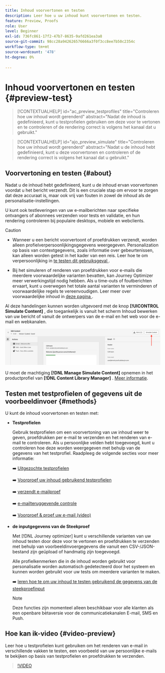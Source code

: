 ```yaml
---
title: Inhoud voorvertonen en testen
description: Leer hoe u uw inhoud kunt voorvertonen en testen.
feature: Preview, Proofs
role: User
level: Beginner
exl-id: 736fc861-17f2-47b7-8635-9afd261ea3a8
source-git-commit: 98cc28a942626576666a3f0f3cc8ee7b50c2354c
workflow-type: tm+mt
source-wordcount: '478'
ht-degree: 0%

---
```


# Inhoud voorvertonen en testen {#preview-test}

>[!CONTEXTUALHELP]
>id="ac_preview_testprofiles"
>title="Controleren hoe uw inhoud wordt gerenderd"
>abstract="Nadat de inhoud is gedefinieerd, kunt u testprofielen gebruiken om deze voor te vertonen en te controleren of de rendering correct is volgens het kanaal dat u gebruikt."

>[!CONTEXTUALHELP]
>id="ajo_preview_simulate"
>title="Controleren hoe uw inhoud wordt gerenderd"
>abstract="Nadat u de inhoud hebt gedefinieerd, kunt u deze voorvertonen en controleren of de rendering correct is volgens het kanaal dat u gebruikt."

## Voorvertoning en testen {#about}

Nadat u de inhoud hebt gedefinieerd, kunt u de inhoud ervan voorvertonen voordat u het bericht verzendt. Dit is een cruciale stap om ervoor te zorgen dat deze accuraat is, maar ook vrij van fouten in zowel de inhoud als de personalisatie-instellingen.

U kunt ook testleveringen van uw e-mailberichten naar specifieke ontvangers of abonnees verzenden voor tests en validatie, en hun rendering controleren bij populaire desktops, mobiele en webclients.

>[!CAUTION]
>
>* Wanneer u een bericht voorvertoont of proefdrukken verzendt, worden alleen profielverpersoonlijkingsgegevens weergegeven. Personalization op basis van contextgegevens, zoals informatie over gebeurtenissen, kan alleen worden getest in het kader van een reis. Leer hoe te om verpersoonlijking in [ te testen dit gebruiksgeval ](../personalization/personalization-use-case.md).
>
>* Bij het simuleren of renderen van proefdrukken voor e-mails die meerdere voorwaardelijke varianten bevatten, kan Journey Optimizer meer verwerkingstijd nodig hebben. Als u time-outs of foutberichten ervaart, kunt u overwegen het totale aantal varianten te verminderen of voorwaardelijke regels te vereenvoudigen. Leer meer over voorwaardelijke inhoud in [ deze pagina ](../personalization/dynamic-content.md).

Al deze handelingen kunnen worden uitgevoerd met de knop **[!UICONTROL Simulate Content]** , die toegankelijk is vanuit het scherm Inhoud bewerken van uw bericht of vanuit de ontwerpers van de e-mail en het web voor de e-mail en webkanalen.

![](../email/assets/email-preview-button.png)

U moet de machtiging **[!DNL Manage Simulate Content]** opnemen in het productprofiel van **[!DNL Content Library Manager]** . [Meer informatie](../administration/ootb-product-profiles.md#content-library-manager).

## Testen met testprofielen of gegevens uit de voorbeeldinvoer {#methods}

U kunt de inhoud voorvertonen en testen met:

* **Testprofielen**

  Gebruik testprofielen om een voorvertoning van uw inhoud weer te geven, proefdrukken per e-mail te verzenden en het renderen van e-mail te controleren. Als u persoonlijke velden hebt toegevoegd, kunt u controleren hoe deze worden weergegeven met behulp van de gegevens van het testprofiel. Raadpleeg de volgende secties voor meer informatie:

  ➡️ [ Uitgezochte testprofielen ](test-profiles.md)

  ➡️ [ Voorproef uw inhoud gebruikend testprofielen ](preview.md)

  ➡️ [ verzendt e-mailproef ](proofs.md)

  ➡️ [ e-mailteruggevende controle ](rendering.md)

  ➡️ [ Voorproef &amp; proef uw e-mail (video) ](#video-preview)

* **de inputgegevens van de Steekproef**

  Met [!DNL Journey optimizer] kunt u verschillende varianten van uw inhoud testen door deze voor te vertonen en proefdrukken te verzenden met behulp van voorbeeldinvoergegevens die vanuit een CSV-/JSON-bestand zijn geüpload of handmatig zijn toegevoegd.

  Alle profielkenmerken die in de inhoud worden gebruikt voor personalisatie worden automatisch gedetecteerd door het systeem en kunnen worden gebruikt voor uw tests om meerdere varianten te maken.

  ➡️ [ leren hoe te om uw inhoud te testen gebruikend de gegevens van de steekproefinput ](../test-approve/simulate-sample-input.md)

  >[!NOTE]
  >
  >Deze functies zijn momenteel alleen beschikbaar voor alle klanten als een openbare bètaversie voor de communicatiekanalen E-mail, SMS en Push.

## Hoe kan ik-video {#video-preview}

Leer hoe u testprofielen kunt gebruiken om het renderen van e-mail in verschillende vakken te testen, een voorbeeld van uw persoonlijke e-mails te bekijken op basis van testprofielen en proefdrukken te verzenden.

>[!VIDEO](https://video.tv.adobe.com/v/3425026?quality=12)
